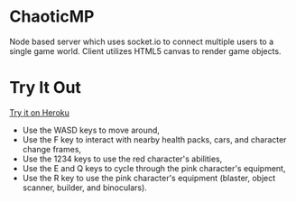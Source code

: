 # ChaoticMP
Node based server which uses socket.io to connect multiple users to a single game world. 
Client utilizes HTML5 canvas to render game objects.

# Try It Out
[Try it on Heroku](https://scousineau-chaoticmp.herokuapp.com/ "Go to Heroku")

* Use the WASD keys to move around,
* Use the F key to interact with nearby health packs, cars, and character change frames,
* Use the 1234 keys to use the red character's abilities,
* Use the E and Q keys to cycle through the pink character's equipment,
* Use the R key to use the pink character's equipment (blaster, object scanner, builder, and binoculars).

